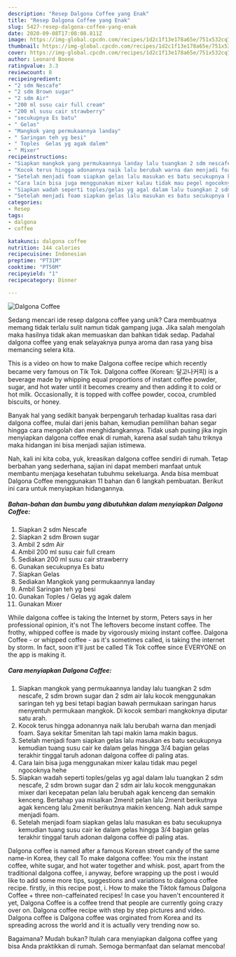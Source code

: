 ```yaml
---
description: "Resep Dalgona Coffee yang Enak"
title: "Resep Dalgona Coffee yang Enak"
slug: 5427-resep-dalgona-coffee-yang-enak
date: 2020-09-08T17:08:08.811Z
image: https://img-global.cpcdn.com/recipes/1d2c1f13e178a65e/751x532cq70/dalgona-coffee-foto-resep-utama.jpg
thumbnail: https://img-global.cpcdn.com/recipes/1d2c1f13e178a65e/751x532cq70/dalgona-coffee-foto-resep-utama.jpg
cover: https://img-global.cpcdn.com/recipes/1d2c1f13e178a65e/751x532cq70/dalgona-coffee-foto-resep-utama.jpg
author: Leonard Boone
ratingvalue: 3.3
reviewcount: 8
recipeingredient:
- "2 sdm Nescafe"
- "2 sdm Brown sugar"
- "2 sdm Air"
- "200 ml susu cair full cream"
- "200 ml susu cair strawberry"
- "secukupnya Es batu"
- " Gelas"
- "Mangkok yang permukaannya landay"
- " Saringan teh yg besi"
- " Toples  Gelas yg agak dalem"
- " Mixer"
recipeinstructions:
- "Siapkan mangkok yang permukaannya landay lalu tuangkan 2 sdm nescafe, 2 sdm brown sugar dan 2 sdm air lalu kocok menggunakan saringan teh yg besi tetapi bagian bawah permukaan saringan harus menyentuh permukaan mangkok. Di kocok sembari mangkoknya diputar satu arah."
- "Kocok terus hingga adonannya naik lalu berubah warna dan menjadi foam. Saya sekitar 5menitan lah tapi makin lama makin bagus."
- "Setelah menjadi foam siapkan gelas lalu masukan es batu secukupnya kemudian tuang susu cair ke dalam gelas hingga 3/4 bagian gelas terakhir tinggal taruh adonan dalgona coffee di paling atas."
- "Cara lain bisa juga menggunakan mixer kalau tidak mau pegel ngocoknya hehe"
- "Siapkan wadah seperti toples/gelas yg agal dalam lalu tuangkan 2 sdm nescafe, 2 sdm brown sugar dan 2 sdm air lalu kocok menggunakan mixer dari kecepatan pelan lalu berubah agak kenceng dan semakin kenceng. Bertahap yaa misalkan 2menit pelan lalu 2menit berikutnya agak kenceng lalu 2menit berikutnya makin kenceng. Nah aduk sampe menjadi foam."
- "Setelah menjadi foam siapkan gelas lalu masukan es batu secukupnya kemudian tuang susu cair ke dalam gelas hingga 3/4 bagian gelas terakhir tinggal taruh adonan dalgona coffee di paling atas."
categories:
- Resep
tags:
- dalgona
- coffee

katakunci: dalgona coffee 
nutrition: 144 calories
recipecuisine: Indonesian
preptime: "PT31M"
cooktime: "PT50M"
recipeyield: "1"
recipecategory: Dinner

---
```



![Dalgona Coffee](https://img-global.cpcdn.com/recipes/1d2c1f13e178a65e/751x532cq70/dalgona-coffee-foto-resep-utama.jpg)

Sedang mencari ide resep dalgona coffee yang unik? Cara membuatnya memang tidak terlalu sulit namun tidak gampang juga. Jika salah mengolah maka hasilnya tidak akan memuaskan dan bahkan tidak sedap. Padahal dalgona coffee yang enak selayaknya punya aroma dan rasa yang bisa memancing selera kita.

This is a video on how to make Dalgona coffee recipe which recently became very famous on Tik Tok. Dalgona coffee (Korean: 달고나커피) is a beverage made by whipping equal proportions of instant coffee powder, sugar, and hot water until it becomes creamy and then adding it to cold or hot milk. Occasionally, it is topped with coffee powder, cocoa, crumbled biscuits, or honey.

Banyak hal yang sedikit banyak berpengaruh terhadap kualitas rasa dari dalgona coffee, mulai dari jenis bahan, kemudian pemilihan bahan segar hingga cara mengolah dan menghidangkannya. Tidak usah pusing jika ingin menyiapkan dalgona coffee enak di rumah, karena asal sudah tahu triknya maka hidangan ini bisa menjadi sajian istimewa.


Nah, kali ini kita coba, yuk, kreasikan dalgona coffee sendiri di rumah. Tetap berbahan yang sederhana, sajian ini dapat memberi manfaat untuk membantu menjaga kesehatan tubuhmu sekeluarga. Anda bisa membuat Dalgona Coffee menggunakan 11 bahan dan 6 langkah pembuatan. Berikut ini cara untuk menyiapkan hidangannya.

<!--inarticleads1-->

##### Bahan-bahan dan bumbu yang dibutuhkan dalam menyiapkan Dalgona Coffee:

1. Siapkan 2 sdm Nescafe
1. Siapkan 2 sdm Brown sugar
1. Ambil 2 sdm Air
1. Ambil 200 ml susu cair full cream
1. Sediakan 200 ml susu cair strawberry
1. Gunakan secukupnya Es batu
1. Siapkan  Gelas
1. Sediakan Mangkok yang permukaannya landay
1. Ambil  Saringan teh yg besi
1. Gunakan  Toples / Gelas yg agak dalem
1. Gunakan  Mixer


While dalgona coffee is taking the Internet by storm, Peters says in her professional opinion, it&#39;s not The leftovers become instant coffee. The frothy, whipped coffee is made by vigorously mixing instant coffee. Dalgona Coffee - or whipped coffee - as it&#39;s sometimes called, is taking the internet by storm. In fact, soon it&#39;ll just be called Tik Tok coffee since EVERYONE on the app is making it. 

<!--inarticleads2-->

##### Cara menyiapkan Dalgona Coffee:

1. Siapkan mangkok yang permukaannya landay lalu tuangkan 2 sdm nescafe, 2 sdm brown sugar dan 2 sdm air lalu kocok menggunakan saringan teh yg besi tetapi bagian bawah permukaan saringan harus menyentuh permukaan mangkok. Di kocok sembari mangkoknya diputar satu arah.
1. Kocok terus hingga adonannya naik lalu berubah warna dan menjadi foam. Saya sekitar 5menitan lah tapi makin lama makin bagus.
1. Setelah menjadi foam siapkan gelas lalu masukan es batu secukupnya kemudian tuang susu cair ke dalam gelas hingga 3/4 bagian gelas terakhir tinggal taruh adonan dalgona coffee di paling atas.
1. Cara lain bisa juga menggunakan mixer kalau tidak mau pegel ngocoknya hehe
1. Siapkan wadah seperti toples/gelas yg agal dalam lalu tuangkan 2 sdm nescafe, 2 sdm brown sugar dan 2 sdm air lalu kocok menggunakan mixer dari kecepatan pelan lalu berubah agak kenceng dan semakin kenceng. Bertahap yaa misalkan 2menit pelan lalu 2menit berikutnya agak kenceng lalu 2menit berikutnya makin kenceng. Nah aduk sampe menjadi foam.
1. Setelah menjadi foam siapkan gelas lalu masukan es batu secukupnya kemudian tuang susu cair ke dalam gelas hingga 3/4 bagian gelas terakhir tinggal taruh adonan dalgona coffee di paling atas.


Dalgona coffee is named after a famous Korean street candy of the same name-in Korea, they call To make dalgona coffee: You mix the instant coffee, white sugar, and hot water together and whisk. post, apart from the traditional dalgona coffee, i anyway, before wrapping up the post i would like to add some more tips, suggestions and variations to dalgona coffee recipe. firstly, in this recipe post, i. How to make the Tiktok famous Dalgona Coffee + three non-caffeinated recipes! In case you haven&#39;t encountered it yet, Dalgona Coffee is a coffee trend that people are currently going crazy over on. Dalgona coffee recipe with step by step pictures and video. Dalgona coffee is Dalgona coffee was orginated from Korea and its spreading across the world and it is actually very trending now so. 

Bagaimana? Mudah bukan? Itulah cara menyiapkan dalgona coffee yang bisa Anda praktikkan di rumah. Semoga bermanfaat dan selamat mencoba!
